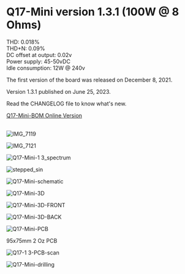 # Q17-Mini version 1.3.1 (100W @ 8 Ohms)<br>

THD: 0.018%<br>
THD+N: 0.09%<br>
DC offset at output: 0.02v<br>
Power supply: 45-50vDC<br>
Idle consumption: 12W @ 240v<br>

The first version of the board was released on December 8, 2021.

Version 1.3.1 published on June 25, 2023.

Read the CHANGELOG file to know what's new.

<a href="https://audio.cyberkata.org/Q17-Mini-BOM.html">Q17-Mini-BOM Online Version</a><br>
<br>

![IMG_7119](https://user-images.githubusercontent.com/12907102/186949009-f9dca25a-3b77-4e79-b817-db886164d045.jpeg)

![IMG_7121](https://user-images.githubusercontent.com/12907102/186954204-37dbab7d-af63-4a9b-8544-0cef246c1225.jpeg)

![Q17-Mini-1 3_spectrum](https://user-images.githubusercontent.com/12907102/189294781-cff1cc9a-bd83-4b75-bac8-acc55bfa9ec6.jpg)

![stepped_sin](https://user-images.githubusercontent.com/12907102/190194852-40d42843-2d08-4dd0-b583-4583f5c79af1.jpg)

![Q17-Mini-schematic](https://github.com/stefaweb/Q17-a-QUAD405-audiophile-approach/assets/12907102/0ae3770d-4d13-49c0-a21f-abe7d1893909)

![Q17-Mini-3D](https://github.com/stefaweb/Q17-a-QUAD405-audiophile-approach/assets/12907102/071d9f12-fbb9-40c6-8db7-37315823b1c5)

![Q17-Mini-3D-FRONT](https://github.com/stefaweb/Q17-a-QUAD405-audiophile-approach/assets/12907102/b2210851-c84e-44f0-bf98-9f052462605e)

![Q17-Mini-3D-BACK](https://github.com/stefaweb/Q17-a-QUAD405-audiophile-approach/assets/12907102/f9ea6c2e-be8b-4b11-b029-86dc814a34f4)

![Q17-Mini-PCB](https://github.com/stefaweb/Q17-a-QUAD405-audiophile-approach/assets/12907102/e70f8d53-f433-49fc-9cbe-918845a0355e)

95x75mm 2 Oz PCB

![Q17-1 3-PCB-scan](https://user-images.githubusercontent.com/12907102/186886981-c5b678a8-5ec7-4ca9-a90e-ef85f9a3f41b.jpg)

![Q17-Mini-drilling](https://user-images.githubusercontent.com/12907102/187089535-22ca085d-42d1-407b-aade-f6f342333dc8.jpg)


